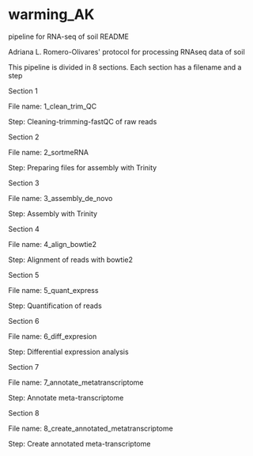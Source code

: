 # warming_AK
pipeline for RNA-seq of soil 
README 

Adriana L. Romero-Olivares' protocol for processing RNAseq data of soil 


This pipeline is divided in 8 sections. Each section has a filename and a step 



Section 1

File name: 1_clean_trim_QC 

Step: Cleaning-trimming-fastQC of raw reads


Section 2

File name: 2_sortmeRNA

Step: Preparing files for assembly with Trinity 


Section 3

File name: 3_assembly_de_novo

Step: Assembly with Trinity 


Section 4

File name: 4_align_bowtie2 

Step: Alignment of reads with bowtie2 

Section 5 

File name: 5_quant_express

Step: Quantification of reads 


Section 6

File name: 6_diff_expresion 

Step: Differential expression analysis 


Section 7 

File name: 7_annotate_metatranscriptome 

Step: Annotate meta-transcriptome 


Section 8 

File name: 8_create_annotated_metatranscriptome

Step: Create annotated meta-transcriptome 


